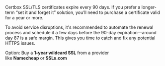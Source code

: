 Certbox SSL/TLS certificates expire every 90 days. If you prefer a longer-term “set it and forget it” solution, you’ll need to purchase a certificate valid for a year or more.

To avoid service disruptions, it's recommended to automate the renewal process and schedule it a few days before the 90-day expiration—around day 87 is a safe margin. This gives you time to catch and fix any potential HTTPS issues.

Option: Buy a **1-year wildcard SSL** from a provider like **Namecheap** or **SSLs.com**